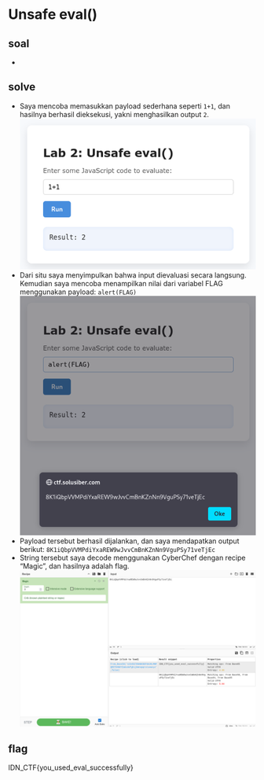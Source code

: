 # Unsafe eval() 
## soal
-

## solve
- Saya mencoba memasukkan payload sederhana seperti  ```1+1```, dan hasilnya berhasil dieksekusi, yakni menghasilkan output ```2```.
  ![alt text](<images/Unsafe eval()/image.png>)
- Dari situ saya menyimpulkan bahwa input dievaluasi secara langsung. Kemudian saya mencoba menampilkan nilai dari variabel FLAG menggunakan payload: ```alert(FLAG)```
  ![alt text](<images/Unsafe eval()/image-1.png>)
- Payload tersebut berhasil dijalankan, dan saya mendapatkan output berikut: ```8K1iQbpVVMPdiYxaREW9wJvvCmBnKZnNn9VguPSy71veTjEc```
- String tersebut saya decode menggunakan CyberChef dengan recipe “Magic”, dan hasilnya adalah flag.
  ![alt text](<images/Unsafe eval()/image-2.png>)

## flag
IDN_CTF{you_used_eval_successfully}